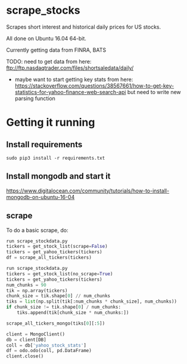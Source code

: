 # scrape_stocks
Scrapes short interest and historical daily prices for US stocks.

All done on Ubuntu 16.04 64-bit.

Currently getting data from FINRA, BATS

TODO: need to get data from here: ftp://ftp.nasdaqtrader.com/files/shortsaledata/daily/
 - maybe want to start getting key stats from here: https://stackoverflow.com/questions/38567661/how-to-get-key-statistics-for-yahoo-finance-web-search-api
 but need to write new parsing function

# Getting it running
## Install requirements
`sudo pip3 install -r requirements.txt`

## Install mongodb and start it
https://www.digitalocean.com/community/tutorials/how-to-install-mongodb-on-ubuntu-16-04

## scrape
To do a basic scrape, do:
```python
run scrape_stockdata.py
tickers = get_stock_list(scrape=False)
tickers = get_yahoo_tickers(tickers)
df = scrape_all_tickers(tickers)
```

```python
run scrape_stockdata.py
tickers = get_stock_list(no_scrape=True)
tickers = get_yahoo_tickers(tickers)
num_chunks = 90
tik = np.array(tickers)
chunk_size = tik.shape[0] // num_chunks
tiks = list(np.split(tik[:num_chunks * chunk_size], num_chunks))
if chunk_size != tik.shape[0] / num_chunks:
    tiks.append(tik[chunk_size * num_chunks:])

scrape_all_tickers_mongo(tiks[0][:5])

client = MongoClient()
db = client[DB]
coll = db['yahoo_stock_stats']
df = odo.odo(coll, pd.DataFrame)
client.close()
```
